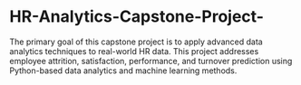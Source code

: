 # HR-Analytics-Capstone-Project-
The primary goal of this capstone project is to apply advanced data analytics techniques to real-world HR data. This project addresses employee attrition, satisfaction, performance, and turnover prediction using Python-based data analytics and machine learning methods.
